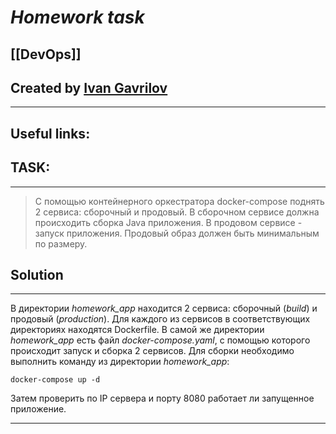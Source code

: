 # ***Homework task***

## [[DevOps]]


## Created by [Ivan Gavrilov](https://github.com/ivangavrilov-viii)
---
## Useful links:



## TASK:
---
> С помощью контейнерного оркестратора docker-compose поднять 2 сервиса: сборочный и продовый. В сборочном сервисе должна происходить сборка Java приложения. В продовом сервисе - запуск приложения. Продовый образ должен быть минимальным по размеру.

## Solution
---
В директории _homework_app_ находится 2 сервиса: сборочный (_build_) и продовый (_production_). Для каждого из сервисов в соответствующих директориях находятся Dockerfile. В самой же директории  _homework_app_ есть файл _docker-compose.yaml_, с помощью которого происходит запуск и сборка 2 сервисов. Для сборки необходимо выполнить команду из директории  _homework_app_:
```
docker-compose up -d
```

Затем проверить по IP сервера и порту 8080 работает ли запущенное приложение.

---
